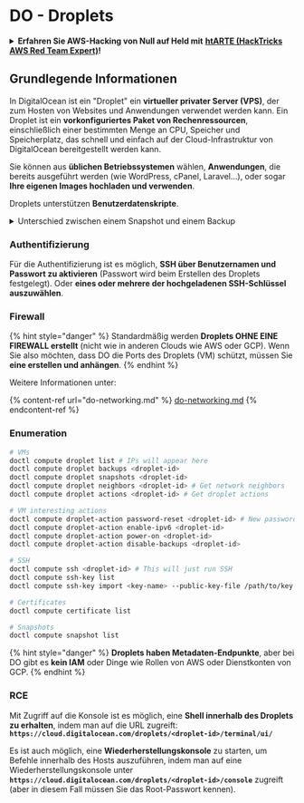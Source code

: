 # DO - Droplets

<details>

<summary><strong>Erfahren Sie AWS-Hacking von Null auf Held mit</strong> <a href="https://training.hacktricks.xyz/courses/arte"><strong>htARTE (HackTricks AWS Red Team Expert)</strong></a><strong>!</strong></summary>

Andere Möglichkeiten, HackTricks zu unterstützen:

* Wenn Sie Ihr **Unternehmen in HackTricks beworben sehen möchten** oder **HackTricks im PDF-Format herunterladen möchten**, überprüfen Sie die [**ABONNEMENTPLÄNE**](https://github.com/sponsors/carlospolop)!
* Holen Sie sich das [**offizielle PEASS & HackTricks-Merch**](https://peass.creator-spring.com)
* Entdecken Sie [**The PEASS Family**](https://opensea.io/collection/the-peass-family), unsere Sammlung exklusiver [**NFTs**](https://opensea.io/collection/the-peass-family)
* **Treten Sie der** 💬 [**Discord-Gruppe**](https://discord.gg/hRep4RUj7f) oder der [**Telegram-Gruppe**](https://t.me/peass) bei oder **folgen** Sie uns auf **Twitter** 🐦 [**@hacktricks_live**](https://twitter.com/hacktricks_live)**.**
* **Teilen Sie Ihre Hacking-Tricks, indem Sie PRs an die** [**HackTricks**](https://github.com/carlospolop/hacktricks) und [**HackTricks Cloud**](https://github.com/carlospolop/hacktricks-cloud) GitHub-Repositories einreichen.

</details>

## Grundlegende Informationen

In DigitalOcean ist ein "Droplet" ein **virtueller privater Server (VPS)**, der zum Hosten von Websites und Anwendungen verwendet werden kann. Ein Droplet ist ein **vorkonfiguriertes Paket von Rechenressourcen**, einschließlich einer bestimmten Menge an CPU, Speicher und Speicherplatz, das schnell und einfach auf der Cloud-Infrastruktur von DigitalOcean bereitgestellt werden kann.

Sie können aus **üblichen Betriebssystemen** wählen, **Anwendungen**, die bereits ausgeführt werden (wie WordPress, cPanel, Laravel...), oder sogar **Ihre eigenen Images hochladen und verwenden**.

Droplets unterstützen **Benutzerdatenskripte**.

<details>

<summary>Unterschied zwischen einem Snapshot und einem Backup</summary>

In DigitalOcean ist ein Snapshot eine Momentaufnahme der Festplatte eines Droplets. Er erfasst den Zustand der Festplatte des Droplets zum Zeitpunkt der Erstellung des Snapshots, einschließlich des Betriebssystems, installierter Anwendungen und aller Dateien und Daten auf der Festplatte.

Snapshots können verwendet werden, um neue Droplets mit der gleichen Konfiguration wie das ursprüngliche Droplet zu erstellen oder ein Droplet in den Zustand zurückzuversetzen, in dem der Snapshot erstellt wurde. Snapshots werden im Objektspeicherdienst von DigitalOcean gespeichert, und sie sind inkrementell, was bedeutet, dass nur die Änderungen seit dem letzten Snapshot gespeichert werden. Dies macht sie effizient in der Verwendung und kostengünstig in der Speicherung.

Auf der anderen Seite ist ein Backup eine vollständige Kopie eines Droplets, einschließlich des Betriebssystems, installierter Anwendungen, Dateien und Daten sowie der Einstellungen und Metadaten des Droplets. Backups werden in der Regel regelmäßig durchgeführt und erfassen den gesamten Zustand eines Droplets zu einem bestimmten Zeitpunkt.

Im Gegensatz zu Snapshots werden Backups in einem komprimierten und verschlüsselten Format gespeichert und von der Infrastruktur von DigitalOcean an einen entfernten Ort zur sicheren Aufbewahrung übertragen. Dies macht Backups ideal für die Wiederherstellung im Katastrophenfall, da sie eine vollständige Kopie eines Droplets bereitstellen, die im Falle von Datenverlust oder anderen katastrophalen Ereignissen wiederhergestellt werden kann.

Zusammenfassend sind Snapshots Momentaufnahmen der Festplatte eines Droplets, während Backups vollständige Kopien eines Droplets einschließlich seiner Einstellungen und Metadaten sind. Snapshots werden im Objektspeicherdienst von DigitalOcean gespeichert, während Backups von der Infrastruktur von DigitalOcean an einen entfernten Ort übertragen werden. Sowohl Snapshots als auch Backups können zur Wiederherstellung eines Droplets verwendet werden, aber Snapshots sind effizienter in der Verwendung und Speicherung, während Backups eine umfassendere Backup-Lösung für die Wiederherstellung im Katastrophenfall bieten.

</details>

### Authentifizierung

Für die Authentifizierung ist es möglich, **SSH über Benutzernamen und Passwort zu aktivieren** (Passwort wird beim Erstellen des Droplets festgelegt). Oder **eines oder mehrere der hochgeladenen SSH-Schlüssel auszuwählen**.

### Firewall

{% hint style="danger" %}
Standardmäßig werden **Droplets OHNE EINE FIREWALL erstellt** (nicht wie in anderen Clouds wie AWS oder GCP). Wenn Sie also möchten, dass DO die Ports des Droplets (VM) schützt, müssen Sie **eine erstellen und anhängen**.
{% endhint %}

Weitere Informationen unter:

{% content-ref url="do-networking.md" %}
[do-networking.md](do-networking.md)
{% endcontent-ref %}

### Enumeration
```bash
# VMs
doctl compute droplet list # IPs will appear here
doctl compute droplet backups <droplet-id>
doctl compute droplet snapshots <droplet-id>
doctl compute droplet neighbors <droplet-id> # Get network neighbors
doctl compute droplet actions <droplet-id> # Get droplet actions

# VM interesting actions
doctl compute droplet-action password-reset <droplet-id> # New password is emailed to the user
doctl compute droplet-action enable-ipv6 <droplet-id>
doctl compute droplet-action power-on <droplet-id>
doctl compute droplet-action disable-backups <droplet-id>

# SSH
doctl compute ssh <droplet-id> # This will just run SSH
doctl compute ssh-key list
doctl compute ssh-key import <key-name> --public-key-file /path/to/key.pub

# Certificates
doctl compute certificate list

# Snapshots
doctl compute snapshot list
```
{% hint style="danger" %}
**Droplets haben Metadaten-Endpunkte**, aber bei DO gibt es **kein IAM** oder Dinge wie Rollen von AWS oder Dienstkonten von GCP.
{% endhint %}

### RCE

Mit Zugriff auf die Konsole ist es möglich, eine **Shell innerhalb des Droplets zu erhalten**, indem man auf die URL zugreift: **`https://cloud.digitalocean.com/droplets/<droplet-id>/terminal/ui/`**

Es ist auch möglich, eine **Wiederherstellungskonsole** zu starten, um Befehle innerhalb des Hosts auszuführen, indem man auf eine Wiederherstellungskonsole unter **`https://cloud.digitalocean.com/droplets/<droplet-id>/console`** zugreift (aber in diesem Fall müssen Sie das Root-Passwort kennen).
